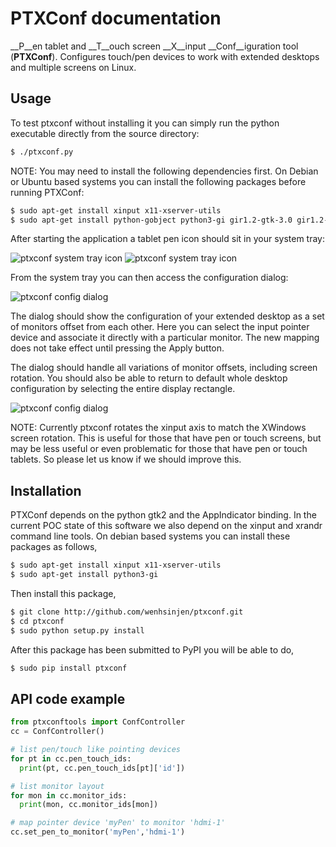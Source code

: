 # PTXConf documentation

__P__en tablet and __T__ouch screen __X__input __Conf__iguration tool (__PTXConf__).
Configures touch/pen devices to work with extended desktops and multiple screens on Linux.

## Usage
To test ptxconf without installing it you can simply run the python executable directly from the source directory:
```sh
$ ./ptxconf.py
```
NOTE: You may need to install the following dependencies first.
On Debian or Ubuntu based systems you can install the following packages before running PTXConf:
```sh
$ sudo apt-get install xinput x11-xserver-utils
$ sudo apt-get install python-gobject python3-gi gir1.2-gtk-3.0 gir1.2-appindicator3
```

After starting the application a tablet pen icon should sit in your system tray:

![ptxconf system tray icon](system_tray_icon.jpg)
![ptxconf system tray icon](system_tray_icon_dropdown.jpg)

From the system tray you can then access the configuration dialog:

![ptxconf config dialog](config_menu.jpg)

The dialog should show the configuration of your extended desktop as a set of monitors offset from each other. Here you can select the input pointer device and associate it directly with a particular monitor. The new mapping does not take effect until pressing the Apply button.

The dialog should handle all variations of monitor offsets, including
screen rotation. You should also be able to return to default whole desktop configuration by selecting the entire display rectangle.

![ptxconf config dialog](config_menu_w_rotation.jpg)

NOTE: Currently ptxconf rotates the xinput axis to match the XWindows screen rotation. This is useful for those that have pen or touch screens, but may be less useful or even problematic for those that have pen or touch tablets. So please let us know if we should improve this.

## Installation
PTXConf depends on the python gtk2 and the AppIndicator binding. In the current POC state of this software we also depend on the xinput and xrandr command line tools. On debian based systems you can install these packages as follows,
```sh
$ sudo apt-get install xinput x11-xserver-utils
$ sudo apt-get install python3-gi
```
Then install this package,
```sh
$ git clone http://github.com/wenhsinjen/ptxconf.git
$ cd ptxconf
$ sudo python setup.py install
```
After this package has been submitted to PyPI you will be able to do,
```sh
$ sudo pip install ptxconf
```

## API code example

```python
from ptxconftools import ConfController
cc = ConfController()

# list pen/touch like pointing devices
for pt in cc.pen_touch_ids:
  print(pt, cc.pen_touch_ids[pt]['id'])

# list monitor layout
for mon in cc.monitor_ids:
  print(mon, cc.monitor_ids[mon])

# map pointer device 'myPen' to monitor 'hdmi-1'
cc.set_pen_to_monitor('myPen','hdmi-1')
```
